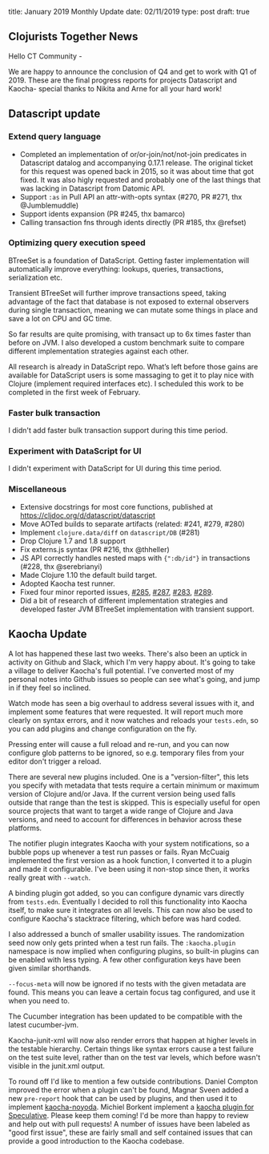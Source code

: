 title: January 2019 Monthly Update
date: 02/11/2019
type: post
draft: true

## Clojurists Together News

Hello CT Community - 

We are happy to announce the conclusion of Q4 and get to work with Q1 of 2019. These are the final progress reports for projects Datascript and Kaocha- special thanks to Nikita and Arne for all your hard work!

## Datascript update

### Extend query language

* Completed an implementation of or/or-join/not/not-join predicates in Datascript datalog and accompanying 0.17.1 release. The original ticket for this request was opened back in 2015, so it was about time that got fixed. It was also higly requested and probably one of the last things that was lacking in Datascript from Datomic API.
* Support `:as` in Pull API an attr-with-opts syntax (#270, PR #271, thx @Jumblemuddle)
* Support idents expansion (PR #245, thx bamarco)
* Calling transaction fns through idents directly (PR #185, thx @refset)

### Optimizing query execution speed

BTreeSet is a foundation of DataScript. Getting faster implementation will automatically improve everything: lookups, queries, transactions, serialization etc.

Transient BTreeSet will further improve transactions speed, taking advantage of the fact that database is not exposed to external observers during single transaction, meaning we can mutate some things in place and save a lot on CPU and GC time.

So far results are quite promising, with transact up to 6x times faster than before on JVM. I also developed a custom benchmark suite to compare different implementation strategies against each other.

All research is already in DataScript repo. What’s left before those gains are available for DataScript users is some massaging to get it to play nice with Clojure (implement required interfaces etc). I scheduled this work to be completed in the first week of February.

### Faster bulk transaction

I didn't add faster bulk transaction support during this time period.

### Experiment with DataScript for UI

I didn't experiment with DataScript for UI during this time period.

### Miscellaneous

* Extensive docstrings for most core functions, published at https://cljdoc.org/d/datascript/datascript
* Move AOTed builds to separate artifacts  (related: #241, #279, #280)
* Implement `clojure.data/diff` on `datascript/DB` (#281)
* Drop Clojure 1.7 and 1.8 support
* Fix externs.js syntax (PR #216, thx @thheller)
* JS API correctly handles nested maps with `{":db/id"}` in transactions (#228, thx @serebrianyi)
* Made Clojure 1.10 the default build target.
* Adopted Kaocha test runner.
* Fixed four minor reported issues, [#285](https://github.com/tonsky/datascript/issues/285), [#287](https://github.com/tonsky/datascript/issues/287), [#283](https://github.com/tonsky/datascript/issues/283), [#289](https://github.com/tonsky/datascript/issues/289).
* Did a bit of research of different implementation strategies and developed faster JVM BTreeSet implementation with transient support.

## Kaocha Update

A lot has happened these last two weeks. There's also been an uptick in activity on Github and Slack, which I'm very happy about. It's going to take a village to deliver Kaocha's full potential. I've converted most of my personal notes into Github issues so people can see what's going, and jump in if they feel so inclined.

Watch mode has seen a big overhaul to address several issues with it, and
implement some features that were requested. It will report much more clearly on
syntax errors, and it now watches and reloads your `tests.edn`, so you can add
plugins and change configuration on the fly.

Pressing enter will cause a full reload and re-run, and you can now configure
glob patterns to be ignored, so e.g. temporary files from your editor don't
trigger a reload.

There are several new plugins included. One is a "version-filter", this lets you specify with metadata that tests require a certain minimum or maximum version of Clojure and/or Java. If the current version being used falls outside that range than the test is skipped. This is especially useful for open source projects that want to target a wide range of Clojure and Java versions, and need to account for differences in behavior across these platforms.

The notifier plugin integrates Kaocha with your system notifications, so a
bubble pops up whenever a test run passes or fails. Ryan McCuaig implemented the
first version as a hook function, I converted it to a plugin and made it
configurable. I've been using it non-stop since then, it works really great with
`--watch`.

A binding plugin got added, so you can configure dynamic vars directly from
`tests.edn`. Eventually I decided to roll this functionality into Kaocha itself,
to make sure it integrates on all levels. This can now also be used to configure
Kaocha's stacktrace filtering, which before was hard coded.

I also addressed a bunch of smaller usability issues. The randomization seed now only gets printed when a test run fails. The `:kaocha.plugin` namespace is now implied when configuring plugins, so built-in plugins can be enabled with less typing. A few other configuration keys have been given similar shorthands.

`--focus-meta` will now be ignored if no tests with the given metadata are found. This means you can leave a certain focus tag configured, and use it when you need to.

The Cucumber integration has been updated to be compatible with the latest cucumber-jvm.

Kaocha-junit-xml will now also render errors that happen at higher levels in the testable hierarchy. Certain things like syntax errors cause a test failure on the test suite level, rather than on the test var levels, which before wasn't visible in the junit.xml output.

To round off I'd like to mention a few outside contributions. Daniel Compton improved the error when a plugin can't be found, Magnar Sveen added a new `pre-report` hook that can be used by plugins, and then used it to implement [kaocha-noyoda](https://github.com/magnars/kaocha-noyoda). Michiel Borkent implement a [kaocha plugin for Speculative](https://github.com/borkdude/speculative-kaocha-plugin). Please keep them coming! I'd be more than happy to review and help out with pull requests! A number of issues have been labeled as "good first issue", these are fairly small and self contained issues that can provide a good introduction to the Kaocha codebase.
